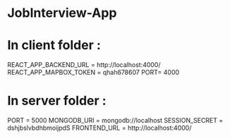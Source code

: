 # JobInterview-App

# In client folder :

REACT_APP_BACKEND_URL = http://localhost:4000/
REACT_APP_MAPBOX_TOKEN = qhah678607
PORT= 4000

# In server folder :

PORT = 5000
MONGODB_URI = mongodb://localhost
SESSION_SECRET = dshjbslvbdhbmoijpdS
FRONTEND_URL = http://localhost:4000/

